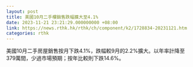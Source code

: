 ```yaml
---
layout: post
title: 美國10月二手樓銷售跌幅擴大至4.1%
date: 2023-11-21 23:21:29.000000000 +08:00
link: https://news.rthk.hk/rthk/ch/component/k2/1728834-20231121.htm
categories: rthk
---
```


美國10月二手房屋銷售按月下跌4.1%，跌幅較9月的2.2%擴大。以年率計降至379萬間，少過市場預期；按年比較則下跌14.6%。
